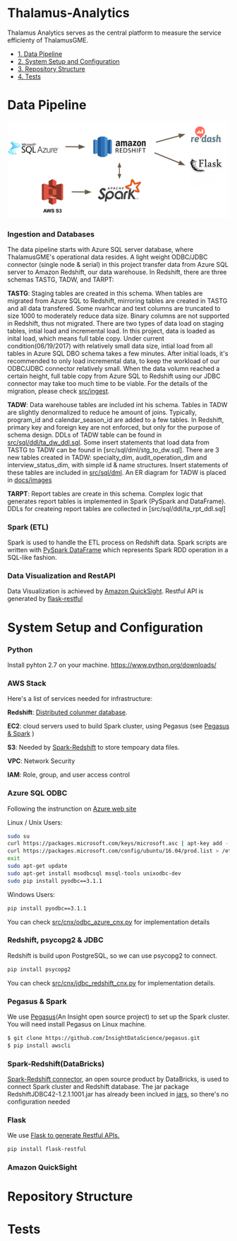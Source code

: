 # Thalamus-Analytics

Thalamus Analytics serves as the central platform to measure the service efficienty of ThalamusGME. 

* [1. Data Pipeline](README.md#Data-Pipeline)
* [2. System Setup and Configuration](README.md#System-Setup-and-Configuration)
* [3. Repository Structure](README.md#Repository-Structure)
* [4. Tests](READMEN.md#Tests)


# Data Pipeline

<img src="docs/images/Pipeline.png" width="500">

### Ingestion and Databases

The data pipeline starts with Azure SQL server database, where ThalamusGME's operational data resides. A light weight ODBC/JDBC connector (single node & serial) in this project transfer data from Azure SQL server to Amazon Redshift, our data warehouse. In Redshift, there are three schemas TASTG, TADW, and TARPT: 

**TASTG**: Staging tables are created in this schema. When tables are migrated from Azure SQL to Redshift, mirroring tables are created in TASTG and all data transfered. Some nvarhcar and text columns are truncated to size 1000 to moderately reduce data size. Binary columns are not supported in Redshift, thus not migrated. There are two types of data load on staging tables, intial load and incremental load. In this project, data is loaded as inital load, which means full table copy. Under current condition(06/19/2017) with relatively small data size, intial load from all tables in Azure SQL DBO schema takes a few minutes. After initial loads, it's recommended to only load incremental data, to keep the workload of our ODBC/JDBC connector relatively small. When the data volumn reached a certain height, full table copy from Azure SQL to Redshift using our JDBC connector may take too much time to be viable. For the details of the migration, please check [src/ingest](src/ingest).

**TADW**: Data warehouse tables are included int his schema. Tables in TADW are slightly denormalized to reduce he amount of joins. Typically, program_id and calendar_season_id are added to a few tables. In Redshift, primary key and foreign key are not enforced, but only for the purpose of schema design. DDLs of TADW table can be found in [src/sql/ddl/ta_dw_ddl.sql](src/sql/ddl/ta_dw_ddl.sql). Some insert statements that load data from TASTG to TADW can be found in [src/sql/dml/stg_to_dw.sql]. There are 3 new tables created in TADW: specialty_dim, audit_operation_dim and interview_status_dim, with simple id & name structures. Insert statements of these tables are included in [src/sql/dml](src/sql/dml). An ER diagram for TADW is placed in [docs/images](docs/images)

**TARPT**: Report tables are create in this schema. Complex logic that generates report tables is implemented in Spark (PySpark and DataFrame). DDLs for createing report tables are collected in [src/sql/ddl/ta_rpt_ddl.sql]

### Spark (ETL)
Spark is used to handle the ETL process on Redshift data. Spark scripts are written with [PySpark DataFrame](http://spark.apache.org/docs/2.1.0/api/python/pyspark.sql.html) which represents Spark RDD operation in a SQL-like fashion.  

### Data Visualization and RestAPI
Data Visualization is achieved by [Amazon QuickSight](README.md###Amazon-QuickSight). 
Restful API is generated by [flask-restful](README.md###Flask)


# System Setup and Configuration 

### Python 
Install pyhton 2.7 on your machine. https://www.python.org/downloads/

### AWS Stack
Here's a list of services needed for infrastructure: 

**Redshift**: [Distributed colunmer database](http://docs.aws.amazon.com/redshift/latest/gsg/getting-started.html). 

**EC2**: cloud servers used to build Spark cluster, using Pegasus (see [Pegasus & Spark](README.md###Pegasus-&-Spark) )

**S3**: Needed by [Spark-Redshift](README.md###Spark-Redshift) to store tempoary data files. 
  
**VPC**: Network Security

**IAM**: Role, group, and user access control


### Azure SQL ODBC
Following the instrunction on [Azure web site](https://docs.microsoft.com/en-us/azure/sql-database/sql-database-connect-query-python)

Linux / Unix Users: 

```bash
sudo su
curl https://packages.microsoft.com/keys/microsoft.asc | apt-key add -
curl https://packages.microsoft.com/config/ubuntu/16.04/prod.list > /etc/apt/sources.list.d/mssql.list
exit
sudo apt-get update
sudo apt-get install msodbcsql mssql-tools unixodbc-dev
sudo pip install pyodbc==3.1.1
```
Windows Users: 
```bash
pip install pyodbc==3.1.1
```
You can check [src/cnx/odbc_azure_cnx.py](src/cnx/odbc_azure_cnx.py) for implementation details

### Redshift, psycopg2 & JDBC
Redshift is build upon PostgreSQL, so we can use psycopg2 to connect. 
```bash
pip install psycopg2
```
You can check [src/cnx/jdbc_redshift_cnx.py](src/cnx/jdbc_redshift_cnx.py) for implementation details.

### Pegasus & Spark
We use [Pegasus](https://github.com/InsightDataScience/pegasus)(An Insight open source project) to set up the Spark cluster. You will need install Pegasus on Linux machine. 
```bash
$ git clone https://github.com/InsightDataScience/pegasus.git
$ pip install awscli
```
### Spark-Redshift(DataBricks)
[Spark-Redshift connector](https://github.com/databricks/spark-redshift), an open source product by DataBricks, is used to connect Spark cluster and Redshift database. The jar package RedshiftJDBC42-1.2.1.1001.jar has already been inclued in [jars](jars/RedshiftJDBC42-1.2.1.1001.jar), so there's no configuration needed

### Flask
We use [Flask to generate Restful APIs.](https://flask-restful.readthedocs.io/)
```bash
pip install flask-restful
```
### Amazon QuickSight


# Repository Structure

# Tests

